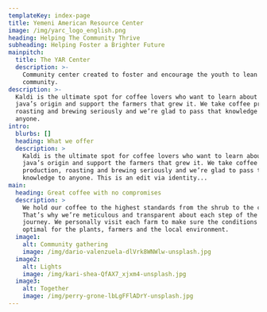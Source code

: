 ```yaml
---
templateKey: index-page
title: Yemeni American Resource Center
image: /img/yarc_logo_english.png
heading: Helping The Community Thrive
subheading: Helping Foster a Brighter Future
mainpitch:
  title: The YAR Center
  description: >-
    Community center created to foster and encourage the youth to lean on their
    community.
description: >-
  Kaldi is the ultimate spot for coffee lovers who want to learn about their
  java’s origin and support the farmers that grew it. We take coffee production,
  roasting and brewing seriously and we’re glad to pass that knowledge to
  anyone.
intro:
  blurbs: []
  heading: What we offer
  description: >
    Kaldi is the ultimate spot for coffee lovers who want to learn about their
    java’s origin and support the farmers that grew it. We take coffee
    production, roasting and brewing seriously and we’re glad to pass that
    knowledge to anyone. This is an edit via identity...
main:
  heading: Great coffee with no compromises
  description: >
    We hold our coffee to the highest standards from the shrub to the cup.
    That’s why we’re meticulous and transparent about each step of the coffee’s
    journey. We personally visit each farm to make sure the conditions are
    optimal for the plants, farmers and the local environment.
  image1:
    alt: Community gathering
    image: /img/dario-valenzuela-dlVrk8WNWlw-unsplash.jpg
  image2:
    alt: Lights
    image: /img/kari-shea-QfAX7_xjxm4-unsplash.jpg
  image3:
    alt: Together
    image: /img/perry-grone-lbLgFFlADrY-unsplash.jpg
---
```


